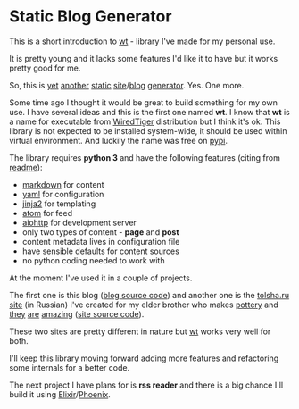 # Static Blog Generator

This is a short introduction to [wt][1] - library I've made for my personal
use.

It is pretty young and it lacks some features I'd like it to have but it
works pretty good for me.

So, this is [yet][2] [another][3] [static][4] [site][5]/[blog][6]
[generator][7]. Yes. One more.

Some time ago I thought it would be great to build something for my own use. I
have several ideas and this is the first one named **wt**.
I know that **wt** is a name for executable from [WiredTiger][8]
distribution but I think it's ok. This library is not expected to be installed
system-wide, it should be used within virtual environment.
And luckily the name was free on [pypi][9].

The library requires **python 3** and have the following features (citing from
[readme][10]):

- [markdown][markdown] for content
- [yaml][yaml] for configuration
- [jinja2][jinja2] for templating
- [atom][atom] for feed
- [aiohttp][aiohttp] for development server
- only two types of content - **page** and **post**
- content metadata lives in configuration file
- have sensible defaults for content sources
- no python coding needed to work with

At the moment I've used it in a couple of projects.

The first one is this blog ([blog source code][11]) and another one
is the [tolsha.ru site][tolsha] (in Russian) I've created for my elder
brother who makes [pottery][13] and [they][14] [are][15] [amazing][16]
([site source code][12]).

These two sites are pretty different in nature but [wt][1] works very well for
both.

I'll keep this library moving forward adding more features and refactoring
some internals for a better code.

The next project I have plans for is **rss reader** and there is a big chance
I'll build it using [Elixir][elixir]/[Phoenix][phoenix].


[1]: https://github.com/ysegorov/wt
[2]: http://docs.getpelican.com/
[3]: https://grow.io/
[4]: http://jekyllrb.com/
[5]: https://hexo.io/
[6]: http://wintersmith.io/
[7]: http://gohugo.io/
[8]: https://github.com/wiredtiger/wiredtiger
[9]: https://pypi.python.org/pypi/wt
[10]: https://github.com/ysegorov/wt/blob/master/README.md
[11]: https://github.com/ysegorov/blog
[12]: https://github.com/ysegorov/tolsha.ru
[13]: https://en.wikipedia.org/wiki/Pottery
[14]: https://tolsha.ru/util/
[15]: https://tolsha.ru/milk/chasha_lebed/
[16]: https://tolsha.ru/souvenirs/
[markdown]: http://daringfireball.net/projects/markdown/
[yaml]: http://yaml.org/
[jinja2]: http://jinja.pocoo.org/
[atom]: https://en.wikipedia.org/wiki/Atom_(standard)
[aiohttp]: http://aiohttp.readthedocs.io/en/stable/
[tolsha]: https://tolsha.ru/
[elixir]: http://elixir-lang.org/
[phoenix]: http://www.phoenixframework.org/
